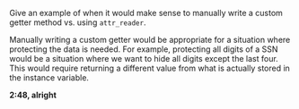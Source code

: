 Give an example of when it would make sense to manually write a custom getter method vs. using `attr_reader`.


Manually writing a custom getter would be appropriate for a situation where protecting the data is needed. For example, protecting all digits of a SSN would be a situation where we want to hide all digits except the last four. This would require returning a different value from what is actually stored in the instance variable.

**2:48, alright**